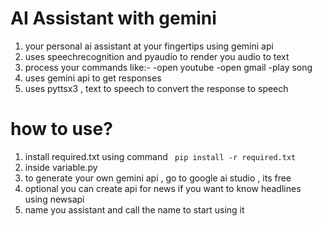 # AI Assistant with gemini
1. your personal ai assistant at your fingertips using gemini api
2. uses speechrecognition and pyaudio to render you audio to text
3. process your commands like:-
   -open youtube
   -open gmail
   -play song
4. uses gemini api to get responses
5. uses pyttsx3 , text to speech to convert the response to speech
# how to use?
1. install required.txt using command ` pip install -r required.txt`
2. inside variable.py
3. to generate your own gemini api , go to google ai studio , its free
4. optional you can create api for news if you want to know headlines using newsapi
5. name you assistant and call the name to start using it
